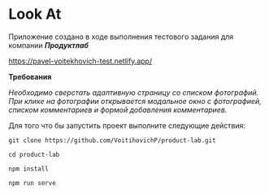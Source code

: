 # Look At

Приложение создано в ходе выполнения тестового задания для компании ***Продуктлаб***

https://pavel-voitekhovich-test.netlify.app/

**Требования**

*Необходимо сверстать адаптивную страницу со списком фотографий.
При клике на фотографии открывается модальное окно с фотографией,
списком комментариев и формой добавления комментариев.*

Для того что бы запустить проект выполните следующие действия:

`git clone https://github.com/VoitihovichP/product-lab.git`

`cd product-lab`

`npm install`

`npm run serve`
